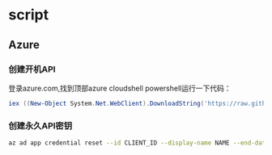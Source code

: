 # script

## Azure

### 创建开机API
登录azure.com,找到顶部azure cloudshell powershell运行一下代码：
```powershell
iex ((New-Object System.Net.WebClient).DownloadString('https://raw.githubusercontent.com/hxwuhxj/script/main/credential.ps1'))
```

### 创建永久API密钥
```bash
az ad app credential reset --id CLIENT_ID --display-name NAME --end-date 2999-12-31
```
